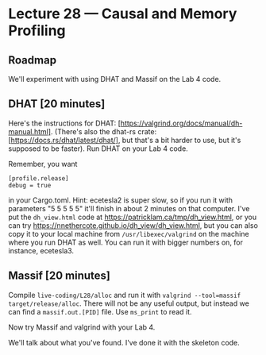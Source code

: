 # Lecture 28 — Causal and Memory Profiling

## Roadmap

We'll experiment with using DHAT and Massif on the Lab 4 code.

## DHAT [20 minutes]

Here's the instructions for DHAT:
[https://valgrind.org/docs/manual/dh-manual.html]. (There's also the dhat-rs
crate: [https://docs.rs/dhat/latest/dhat/], but that's a bit harder to use, but
it's supposed to be faster). Run DHAT on your Lab 4 code.

Remember, you want

```
[profile.release]
debug = true
```

in your Cargo.toml. Hint: ecetesla2 is super slow, so if you run it with
parameters "5 5 5 5 5" it'll finish in about 2 minutes on that computer. I've
put the `dh_view.html` code at <https://patricklam.ca/tmp/dh_view.html>, or you
can try <https://nnethercote.github.io/dh_view/dh_view.html>, but you can also
copy it to your local machine from `/usr/libexec/valgrind` on the machine where
you run DHAT as well. You can run it with bigger numbers on, for instance,
ecetesla3.

## Massif [20 minutes]

Compile `live-coding/L28/alloc` and run it with `valgrind --tool=massif
target/release/alloc`. There will not be any useful output, but instead we can
find a `massif.out.[PID]` file. Use `ms_print` to read it.

Now try Massif and valgrind with your Lab 4.

We'll talk about what you've found. I've done it with the skeleton code.

